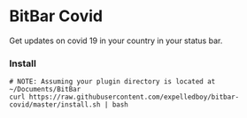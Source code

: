 # BitBar Covid

Get updates on covid 19 in your country in your status bar.

### Install

```
# NOTE: Assuming your plugin directory is located at ~/Documents/BitBar
curl https://raw.githubusercontent.com/expelledboy/bitbar-covid/master/install.sh | bash
```
